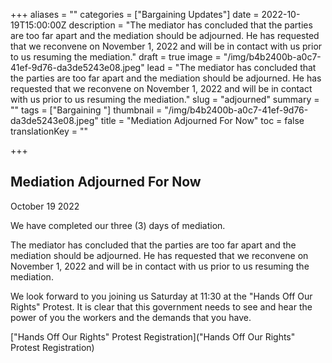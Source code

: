 +++
aliases = ""
categories = ["Bargaining Updates"]
date = 2022-10-19T15:00:00Z
description = "The mediator has concluded that the parties are too far apart and the mediation should be adjourned. He has requested that we reconvene on November 1, 2022 and will be in contact with us prior to us resuming the mediation."
draft = true
image = "/img/b4b2400b-a0c7-41ef-9d76-da3de5243e08.jpeg"
lead = "The mediator has concluded that the parties are too far apart and the mediation should be adjourned. He has requested that we reconvene on November 1, 2022 and will be in contact with us prior to us resuming the mediation."
slug = "adjourned"
summary = ""
tags = ["Bargaining "]
thumbnail = "/img/b4b2400b-a0c7-41ef-9d76-da3de5243e08.jpeg"
title = "Mediation Adjourned For Now"
toc = false
translationKey = ""

+++
## Mediation Adjourned For Now

October 19 2022

We have completed our three (3) days of mediation.

The mediator has concluded that the parties are too far apart and the mediation should be adjourned. He has requested that we reconvene on November 1, 2022 and will be in contact with us prior to us resuming the mediation.

We look forward to you joining us Saturday at 11:30 at the "Hands Off Our Rights" Protest. It is clear that this government needs to see and hear the power of you the workers and the demands that you have.

["Hands Off Our Rights" Protest Registration]("Hands Off Our Rights" Protest Registration)